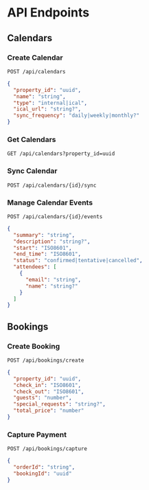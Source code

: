 # API Endpoints

## Calendars

### Create Calendar
`POST /api/calendars`
```json
{
  "property_id": "uuid",
  "name": "string",
  "type": "internal|ical",
  "ical_url": "string?",
  "sync_frequency": "daily|weekly|monthly?"
}
```

### Get Calendars
`GET /api/calendars?property_id=uuid`

### Sync Calendar
`POST /api/calendars/{id}/sync`

### Manage Calendar Events
`POST /api/calendars/{id}/events`
```json
{
  "summary": "string",
  "description": "string?",
  "start": "ISO8601",
  "end_time": "ISO8601",
  "status": "confirmed|tentative|cancelled",
  "attendees": [
    {
      "email": "string",
      "name": "string?"
    }
  ]
}
```

## Bookings

### Create Booking
`POST /api/bookings/create`
```json
{
  "property_id": "uuid",
  "check_in": "ISO8601",
  "check_out": "ISO8601",
  "guests": "number",
  "special_requests": "string?",
  "total_price": "number"
}
```

### Capture Payment
`POST /api/bookings/capture`
```json
{
  "orderId": "string",
  "bookingId": "uuid"
}
```
